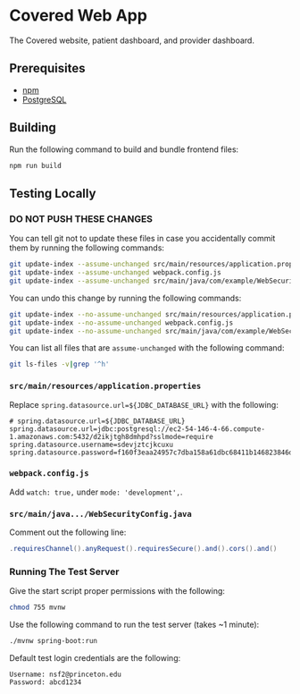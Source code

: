 # Covered Web App

The Covered website, patient dashboard, and provider dashboard.

## Prerequisites

* [npm](https://www.npmjs.com/get-npm)
* [PostgreSQL](https://www.postgresql.org/download/)

## Building

Run the following command to build and bundle frontend files:

```bash
npm run build
```

## Testing Locally

### DO NOT PUSH THESE CHANGES

You can tell git not to update these files in case you accidentally commit them
by running the following commands:

```bash
git update-index --assume-unchanged src/main/resources/application.properties
git update-index --assume-unchanged webpack.config.js
git update-index --assume-unchanged src/main/java/com/example/WebSecurityConfig.java
```

You can undo this change by running the following commands:

```bash
git update-index --no-assume-unchanged src/main/resources/application.properties
git update-index --no-assume-unchanged webpack.config.js
git update-index --no-assume-unchanged src/main/java/com/example/WebSecurityConfig.java
```

You can list all files that are `assume-unchanged` with the following command:

```bash
git ls-files -v|grep '^h'
```

### `src/main/resources/application.properties`

Replace `spring.datasource.url=${JDBC_DATABASE_URL}` with the following:

```properties
# spring.datasource.url=${JDBC_DATABASE_URL}
spring.datasource.url=jdbc:postgresql://ec2-54-146-4-66.compute-1.amazonaws.com:5432/d2ikjtgh8dmhpd?sslmode=require
spring.datasource.username=sdevjztcjkcuxu
spring.datasource.password=f160f3eaa24957c7dba158a61dbc68411b146823846d32a15defe63990ac82ee
```

### `webpack.config.js`

Add `watch: true,` under `mode: 'development',`.

### `src/main/java.../WebSecurityConfig.java`

Comment out the following line:

```java
.requiresChannel().anyRequest().requiresSecure().and().cors().and()
```

### Running The Test Server

Give the start script proper permissions with the following:

```bash
chmod 755 mvnw
```

Use the following command to run the test server (takes ~1 minute):

```bash
./mvnw spring-boot:run
```

Default test login credentials are the following:

```properties
Username: nsf2@princeton.edu
Password: abcd1234
```
